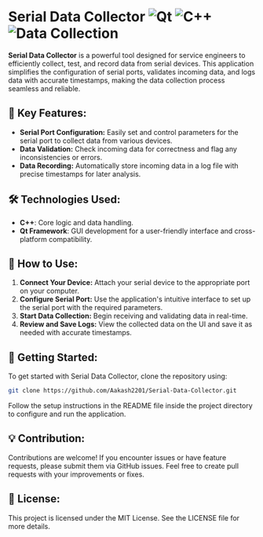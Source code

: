 # Serial Data Collector ![Qt](https://img.shields.io/badge/Qt-Framework-green) ![C++](https://img.shields.io/badge/Language-C++-blue) ![Data Collection](https://img.shields.io/badge/Feature-Data%20Collector-brightgreen)

**Serial Data Collector** is a powerful tool designed for service engineers to efficiently collect, test, and record data from serial devices. This application simplifies the configuration of serial ports, validates incoming data, and logs data with accurate timestamps, making the data collection process seamless and reliable.

## 🚀 Key Features:

- **Serial Port Configuration:** Easily set and control parameters for the serial port to collect data from various devices.
- **Data Validation:** Check incoming data for correctness and flag any inconsistencies or errors.
- **Data Recording:** Automatically store incoming data in a log file with precise timestamps for later analysis.

## 🛠 Technologies Used:

- **C++**: Core logic and data handling.
- **Qt Framework**: GUI development for a user-friendly interface and cross-platform compatibility.

## 📖 How to Use:

1. **Connect Your Device:** Attach your serial device to the appropriate port on your computer.
2. **Configure Serial Port:** Use the application's intuitive interface to set up the serial port with the required parameters.
3. **Start Data Collection:** Begin receiving and validating data in real-time.
4. **Review and Save Logs:** View the collected data on the UI and save it as needed with accurate timestamps.

## 📂 Getting Started:

To get started with Serial Data Collector, clone the repository using:

```bash
git clone https://github.com/Aakash2201/Serial-Data-Collector.git
```

Follow the setup instructions in the README file inside the project directory to configure and run the application.

## 💡 Contribution:

Contributions are welcome! If you encounter issues or have feature requests, please submit them via GitHub issues. Feel free to create pull requests with your improvements or fixes.

## 📝 License:

This project is licensed under the MIT License. See the LICENSE file for more details.


